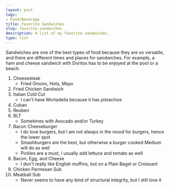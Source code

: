 ```yaml
---
layout: post
tags:
- Food/Beverage
title: Favorite Sandwiches
slug: favorite-sandwiches
description: A list of my favorite sandwiches.
type: list
---
```


Sandwiches are one of the best types of food because they are so versatile, and there are different times and places for sandwiches. For example, a ham and cheese sandwich with Doritos has to be enjoyed at the pool or a beach.

1. Cheesesteak
    * Fried Onions, Hots, Mayo
2. Fried Chicken Sandwich
3. Italian Cold Cut 
    * I can't have Mortadella because it has pistachios
4. Cuban
5. Reuben
6. BLT 
    * Sometimes with Avocado and/or Turkey
7. Bacon Cheeseburger    
    * I do love burgers, but I am not always in the mood for burgers, hence the lower spot
    * Smashburgers are the best, but otherwise a burger cooked Medium will do as well
    * Pickles are a must, I usually add lettuce and tomato as well
8. Bacon, Egg, and Cheese
    * I don't really like English muffins, but on a Plain Bagel or Croissant
9. Chicken Parmesan Sub
10. Meatball Sub
    * Never seems to have any kind of structural integrity, but I still love it